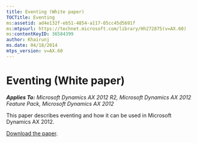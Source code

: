 ```yaml
---
title: Eventing (White paper)
TOCTitle: Eventing
ms:assetid: ad4e132f-eb51-4854-a117-05cc45d5691f
ms:mtpsurl: https://technet.microsoft.com/library/Hh272875(v=AX.60)
ms:contentKeyID: 36584399
author: Khairunj
ms.date: 04/18/2014
mtps_version: v=AX.60
---
```


# Eventing (White paper) 


_**Applies To:** Microsoft Dynamics AX 2012 R2, Microsoft Dynamics AX 2012 Feature Pack, Microsoft Dynamics AX 2012_

This paper describes eventing and how it can be used in Microsoft Dynamics AX 2012.

[Download the paper](http://go.microsoft.com/fwlink/?linkid=213111).

  


